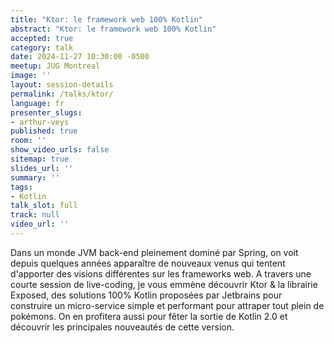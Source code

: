 ```yaml
---
title: "Ktor: le framework web 100% Kotlin"
abstract: "Ktor: le framework web 100% Kotlin"
accepted: true
category: talk
date: 2024-11-27 10:30:00 -0500
meetup: JUG Montreal
image: ''
layout: session-details
permalink: /talks/ktor/
language: fr
presenter_slugs:
- arthur-veys
published: true
room: ''
show_video_urls: false
sitemap: true
slides_url: ''
summary: ''
tags:
- Kotlin
talk_slot: full
track: null
video_url: ''
---
```


Dans un monde JVM back-end pleinement dominé par Spring, on voit depuis quelques années apparaître de nouveaux venus qui tentent d'apporter des visions différentes sur les frameworks web.
A travers une courte session de live-coding, je vous emmène découvrir Ktor & la librairie Exposed, des solutions 100% Kotlin proposées par Jetbrains pour construire un micro-service simple et performant pour attraper tout plein de pokémons.
On en profitera aussi pour fêter la sortie de Kotlin 2.0 et découvrir les principales nouveautés de cette version.
